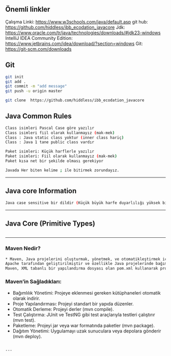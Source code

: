 ## Önemli linkler
Çalışma Linki: https://www.w3schools.com/java/default.asp
git hub: https://github.com/hiddless/ibb_ecodation_javacore
Jdk: https://www.oracle.com/tr/java/technologies/downloads/#jdk23-windows
IntelliJ IDEA Community Edition: https://www.jetbrains.com/idea/download/?section=windows
Git: https://git-scm.com/downloads

## Git
```sh
git init
git add .
git commit -m "add message"
git push -u origin master

git clone  https://github.com/hiddless/ibb_ecodation_javacore
```

## Java Common Rules
```sh
Class isimleri Pascal Case göre yazılır
Class isimleri fiil olarak kullanmayız (mak-mek)
Class : Java static class yoktur (inner class hariç)
Class : Java 1 tane public class vardır

Paket isimleri: Küçük harflerle yazılır
Paket isimleri: Fiil olarak kullanmayız (mak-mek)
Paket kısa net bir şekilde olması gerekiyor

Javada Her biten kelime ; ile bitirmek zorundayız.
```
---
## Java core Information
```sh
Java case sensitive bir dildir (Küçük büyük harfe duyarlılığı yüksek bir seviyededir)

```
---


## Java Core (Primitive Types)
```sh 

```

---
### Maven Nedir?
```sh 
* Maven, Java projelerini oluşturmak, yönetmek, ve otomatikleştirmek için kullanılan bir build automation (inşa otomasyonu)aracıdır.
Apache tarafından geliştirilmiştir ve özellikle Java projelerinde bağımlılık yönetimi, derleme, test etme ve dağıtım süreçlerini kolaylaştırır.
Maven, XML tabanlı bir yapılandırma dosyası olan pom.xml kullanarak projenin yapılandırmasını ve bağımlılıklarını yönetir.
```
### Maven’in Sağladıkları:

* Bağımlılık Yönetimi: Projeye eklenmesi gereken kütüphaneleri otomatik olarak indirir.
* Proje Yapılandırması: Projeyi standart bir yapıda düzenler.
* Otomatik Derleme: Projeyi derler (mvn compile).
* Test Çalıştırma: JUnit ve TestNG gibi test araçlarıyla testleri çalıştırır (mvn test).
* Paketleme: Projeyi jar veya war formatında paketler (mvn package).
* Dağıtım Yönetimi: Uygulamayı uzak sunuculara veya depolara gönderir (mvn deploy).
```

---
